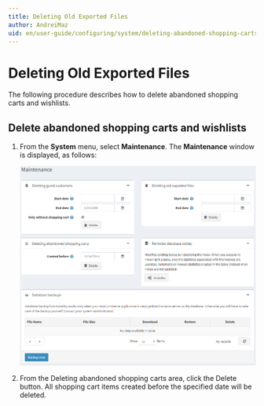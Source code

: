 ```yaml
---
title: Deleting Old Exported Files
author: AndreiMaz
uid: en/user-guide/configuring/system/deleting-abandoned-shopping-carts
---
```

# Deleting Old Exported Files

The following procedure describes how to delete abandoned shopping carts and wishlists.

## Delete abandoned shopping carts and wishlists

1. From the **System** menu, select **Maintenance**. The **Maintenance** window is displayed, as follows:

    ![Maintenance](_static/deleting-abandoned-shopping-carts/deleting-abandoned-shopping-carts.png)
1. From the Deleting abandoned shopping carts area, click the Delete button. All shopping cart items created before the specified date will be deleted.
